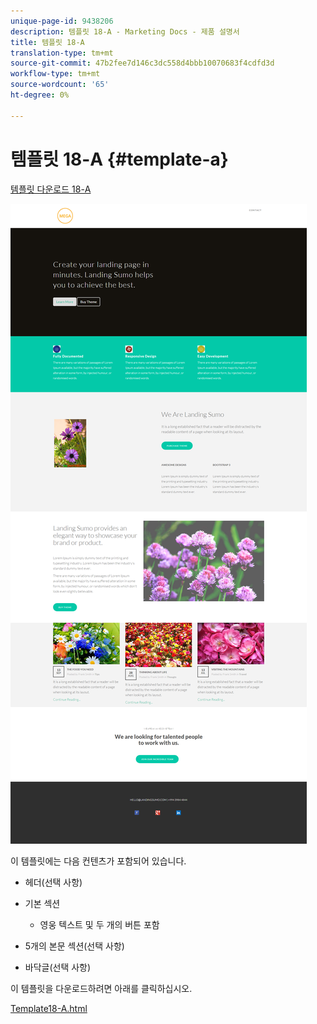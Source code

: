 ```yaml
---
unique-page-id: 9438206
description: 템플릿 18-A - Marketing Docs - 제품 설명서
title: 템플릿 18-A
translation-type: tm+mt
source-git-commit: 47b2fee7d146c3dc558d4bbb10070683f4cdfd3d
workflow-type: tm+mt
source-wordcount: '65'
ht-degree: 0%

---
```



# 템플릿 18-A {#template-a}

[템플릿 다운로드 18-A](http://docs.marketo.com/download/attachments/9438206/template-18a.html?version=1&amp;modificationdate=1439843149000&amp;api=v2)

![](assets/image2015-8-17-17-3a57-3a23.png)

이 템플릿에는 다음 컨텐츠가 포함되어 있습니다.

* 헤더(선택 사항)
* 기본 섹션

   * 영웅 텍스트 및 두 개의 버튼 포함

* 5개의 본문 섹션(선택 사항)
* 바닥글(선택 사항)

이 템플릿을 다운로드하려면 아래를 클릭하십시오.

[Template18-A.html](http://docs.marketo.com/download/attachments/9438206/template-18a.html?version=1&amp;modificationdate=1439843149000&amp;api=v2)
